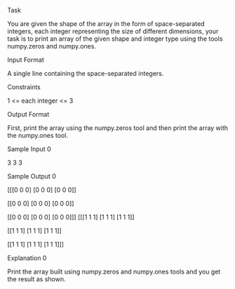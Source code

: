 Task

You are given the shape of the array in the form of space-separated integers, each integer representing the size of different dimensions, your task is to print an array of the given shape and integer type using the tools numpy.zeros and numpy.ones.

Input Format

A single line containing the space-separated integers.

Constraints

1 <= each integer <= 3

Output Format

First, print the array using the numpy.zeros tool and then print the array with the numpy.ones tool.

Sample Input 0

3 3 3

Sample Output 0

[[[0 0 0]
  [0 0 0]
  [0 0 0]]

 [[0 0 0]
  [0 0 0]
  [0 0 0]]

 [[0 0 0]
  [0 0 0]
  [0 0 0]]]
[[[1 1 1]
  [1 1 1]
  [1 1 1]]

 [[1 1 1]
  [1 1 1]
  [1 1 1]]

 [[1 1 1]
  [1 1 1]
  [1 1 1]]]

Explanation 0

Print the array built using numpy.zeros and numpy.ones tools and you get the result as shown.